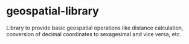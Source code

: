 # geospatial-library
Library to provide basic geospatial operations like distance calculation, conversion of decimal coordinates to sexagesimal and vice versa, etc.
